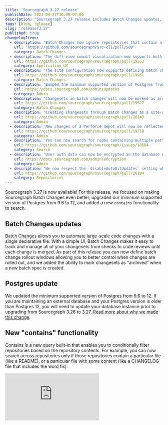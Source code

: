 ```yaml
---
title: 'Sourcegraph 3.27 release'
publishDate: 2021-04-27T10:00-07:00
description: 'Sourcegraph 3.27 release includes Batch Changes updates, changes to the minimum required version of Postgres, and added a new seach feature.'
tags: [blog, release]
slug: 'release/3.27'
published: true
changelogItems:
  - description: 'Batch Changes now ignore repositories that contain a `.batchignore` file.'
    url: 'https://github.com/sourcegraph/src-cli/pull/509'
    category: Batch Changes
  - description: 'The diff view commit visualization now supports both split and unified views, including hovers, go-to-definition, and find-references.'
    url: https://github.com/sourcegraph/sourcegraph/pull/19553
    category: Application UX
  - description: 'The site configuration now supports defining batch change rollout windows, which can be used to slow or disable pushing changesets at particular times of day or days of the week.'
    url: https://github.com/sourcegraph/sourcegraph/pull/19951
    category: Batch Changes
  - description: 'Bumped the minimum supported version of Postgres from `9.6` to `12`. The upgrade procedure is mostly automated for existing deployments, but may require action if using the single-container deployment or an external database. See the upgrade documentation for your deployment type for detailed instructions.'
    url: https://docs.sourcegraph.com/admin/updates
    category: Admin
  - description: "Changesets in batch changes will now be marked as archived instead of being detached when a new batch spec that doesn't include the changesets is applied. Once they're archived users can manually detach them in the UI."
    url: https://github.com/sourcegraph/sourcegraph/pull/19527
    category: Batch Changes
  - description: 'Creating changesets through Batch Changes as a site-admin without configured Batch Changes credentials has been deprecated. To avoid any interruptions in changeset creation, please configure user or global credentials before Sourcegraph 3.29.'
    url: https://github.com/sourcegraph/sourcegraph/pull/20143
    category: Admin
  - description: 'New changes of a Perforce depot will now be reflected in `master` branch after the initial clone.'
    url: https://github.com/sourcegraph/sourcegraph/pull/19718
    category: Admin
  - description: 'You can now search for repos containing multiple patterns using the built-in `contains` predicate: `repo:contains(...)`, `repo:contains.file(...)`, `repo:contains.content(...)`, and `repo:contains.commit.after(...)`.'
    url: https://github.com/sourcegraph/sourcegraph/issues/18584
    category: Search
  - description: 'User auth data can now be encrypted in the database using the `encryption.keys` config.'
    url: https://docs.sourcegraph.com/admin/encryption
    category: Admin
  - description: 'We now respect the `disableAutoGitUpdates` setting when cloning or fetching repos on demand and during cleanup tasks that may re-clone old repos.'
    url: https://github.com/sourcegraph/sourcegraph/pull/20194
    category: Repositories
---
```


Sourcegraph 3.27 is now available! For this release, we focused on making Sourcegraph Batch Changes even better, upgraded our minimum supported version of Postgres from 9.6 to 12, and added a new `contains` functionality to search.

## Batch Changes updates

[Batch Changes](https://about.sourcegraph.com/batch-changes/) allows you to automate large-scale code changes with a single declarative file. With a simple UI, Batch Changes makes it easy to track and manage all of your changesets from checks to code reviews until each change is merged.
As part of this release you can now define batch change rollout windows allowing you to better control when changes are rolled out, and we added the ability to mark changesets as “archived” when a new batch spec is created.

## Postgres update

We updated the minimum supported version of Postgres from 9.6 to 12. If you are maintaining an external database and your Postgres version is older than Postgres 12, you will need to update your database instance prior to upgrading from Sourcegraph 3.26 to 3.27.
[Read more about why we made this change](https://about.sourcegraph.com/blog/postgres-version-update/).

## New "contains" functionality

Contains is a new query built-in that enables you to conditionally filter repositories based on the repository contents. For example, you can now search across repositories only if those repositories contain a particular file (like a README), or a particular file with some content (like a CHANGELOG file that includes the word fix).

<div className="container my-4 video-embed embed-responsive embed-responsive-16by9">
    <iframe className="embed-responsive-item" src="https://www.youtube-nocookie.com/embed/hKXoMVzBZ5E?autoplay=0&amp;cc_load_policy=0&amp;start=0&amp;end=0&amp;loop=0&amp;controls=1&amp;modestbranding=0&amp;rel=0" allowFullScreen="" allow="accelerometer; autoplay; encrypted-media; gyroscope; picture-in-picture"frameBorder="0"></iframe>
</div>
